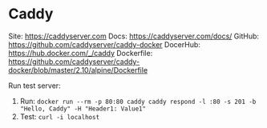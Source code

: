 # Caddy

Site: https://caddyserver.com
Docs: https://caddyserver.com/docs/
GitHub: https://github.com/caddyserver/caddy-docker
DocerHub: https://hub.docker.com/_/caddy
Dockerfile: https://github.com/caddyserver/caddy-docker/blob/master/2.10/alpine/Dockerfile

Run test server: 
1. Run: `docker run --rm -p 80:80 caddy caddy respond -l :80 -s 201 -b "Hello, Caddy" -H "Header1: Value1"`
2. Test: `curl -i localhost`
